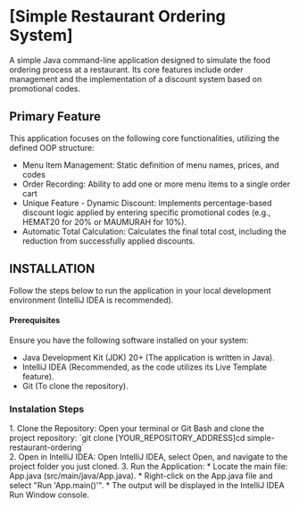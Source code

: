 # [Simple Restaurant Ordering System]
<p>A simple Java command-line application designed to simulate the food ordering process at a restaurant. Its core features include order management and the implementation of a discount system based on promotional codes.</p>
<h2>Primary Feature</h2>
<p>This application focuses on the following core functionalities, utilizing the defined OOP structure:</p>

- Menu Item Management: Static definition of menu names, prices, and codes
- Order Recording: Ability to add one or more menu items to a single order cart
- Unique Feature - Dynamic Discount: Implements percentage-based discount logic applied by entering specific promotional codes (e.g., HEMAT20 for 20% or MAUMURAH for 10%).
- Automatic Total Calculation: Calculates the final total cost, including the reduction from successfully applied discounts.

<h2>INSTALLATION</h2>
<p >Follow the steps below to run the application in your local development environment (IntelliJ IDEA is recommended).</p>
<h4>Prerequisites</h4>
Ensure you have the following software installed on your system:

- Java Development Kit (JDK) 20+ (The application is written in Java).
- IntelliJ IDEA (Recommended, as the code utilizes its Live Template feature).
- Git (To clone the repository).

<h3>Instalation Steps</h3>
1. Clone the Repository: Open your terminal or Git Bash and clone the project repository:
`git clone [YOUR_REPOSITORY_ADDRESS]cd simple-restaurant-ordering`<br>
2. Open in IntelliJ IDEA: Open IntelliJ IDEA, select Open, and navigate to the project folder you just cloned.
3. Run the Application:
* Locate the main file: App.java (src/main/java/App.java).
* Right-click on the App.java file and select "Run 'App.main()'".
* The output will be displayed in the IntelliJ IDEA Run Window console.
